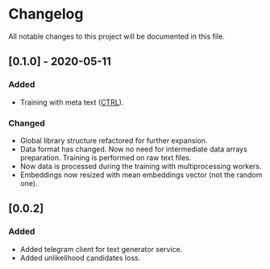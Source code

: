 # Changelog
All notable changes to this project will be documented in this file.

## [0.1.0] - 2020-05-11
### Added
- Training with meta text ([CTRL](https://arxiv.org/pdf/1909.05858.pdf)).

### Changed
- Global library structure refactored for further expansion.
- Data format has changed. Now no need for intermediate data arrays preparation.
Training is performed on raw text files. 
- Now data is processed during the training with multiprocessing workers.
- Embeddings now resized with mean embeddings vector (not the random one).

## [0.0.2]
### Added
- Added telegram client for text generator service.
- Added unlikelihood candidates loss.